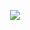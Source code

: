 <p align="center">
<img src="https://readme-typing-svg.herokuapp.com?color=%2336BCF7&center=true&vCenter=true&lines=S+C+R+I+P+T+ㅤ+B+Y+ㅤ+ID+S+T+O+R+E" />
</p>
<h5></h5><h5 style='text-align:center;'><small><span style='color:#deff00 background-color:   '>
